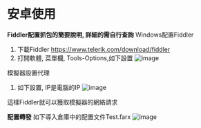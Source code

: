 # 安卓使用

**Fiddler配置抓包的簡要說明, 詳細的需自行查詢**
Windows配置Fiddler

1. 下載Fiddler https://www.telerik.com/download/fiddler
2. 打開軟體, 菜單欄, Tools-Options,如下設置
![image](https://github.com/user-attachments/assets/35ff893c-346e-4bcc-8115-ccd0c0d89fba)

模擬器設置代理
1. 如下設置, IP是電腦的IP
![image](https://github.com/user-attachments/assets/ab2eb0dd-8d78-440f-bc9c-6ae779bfbc55)

這樣Fiddler就可以獲取模擬器的網絡請求

**配置轉發**
如下導入倉庫中的配置文件Test.farx
![image](https://github.com/user-attachments/assets/dd7a0677-ebbd-44ad-b776-1dc62f96777e)
